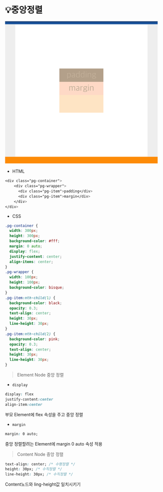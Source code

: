 # 💡중앙정렬

<img width="500" alt="em" src="../src/중앙정렬.png">

- HTML

```css
<div class="pg-container">
	<div class="pg-wrapper">
	  <div class="pg-item">padding</div>
	  <div class="pg-item">margin</div>
	</div>
</div>
```

- CSS

```css
.pg-container {
  width: 300px;
  height: 300px;
  background-color: #fff;
  margin: 0 auto;
  display: flex;
  justify-content: center;
  align-items: center;
}
.pg-wrapper {
  width: 100px;
  height: 100px;
  background-color: bisque;
}
.pg-item:nth-child(1) {
  background-color: black;
  opacity: 0.3;
  text-align: center;
  height: 30px;
  line-height: 30px;
}
.pg-item:nth-child(2) {
  background-color: pink;
  opacity: 0.3;
  text-align: center;
  height: 30px;
  line-height: 30px;
}
```

> Element Node 중앙 정렬

- `display`

```css
display: flex
justify-content:center
align-item:center
```

부모 Element에 flex 속성을 주고 중앙 정렬

- `margin`

```css
margin: 0 auto;
```

중앙 정렬할려는 Element에 margin 0 auto 속성 적용

> Content Node 중앙 정렬

```css
text-align: center; /* 수평정렬 */
height: 30px; /* 수직정렬 */
line-height: 30px; /* 수직정렬 */
```

Content노드와 ling-height값 일치시키기
